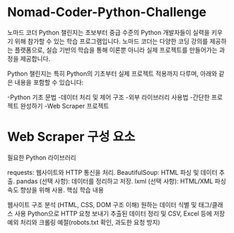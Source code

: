 # Nomad-Coder-Python-Challenge

노마드 코더 Python 챌린지는 초보부터 중급 수준의 Python 개발자들이 실력을 키우기 위해 참가할 수 있는 학습 프로그램입니다. 노마드 코더는 다양한 코딩 강의를 제공하는 플랫폼으로, 실습 기반의 학습을 통해 이론뿐 아니라 실제 프로젝트를 만들어가는 과정을 제공합니다. 

Python 챌린지는 특히 Python의 기초부터 실제 프로젝트 적용까지 다루며, 아래와 같은 내용을 포함할 수 있습니다:

-Python 기초 문법
-데이터 처리 및 제어 구조
-외부 라이브러리 사용법
-간단한 프로젝트 완성하기
-Web Scraper 프로젝트

# Web Scraper 구성 요소
필요한 Python 라이브러리

requests: 웹사이트와 HTTP 통신을 처리.
BeautifulSoup: HTML 파싱 및 데이터 추출.
pandas (선택 사항): 데이터를 정리하고 저장.
lxml (선택 사항): HTML/XML 파싱 속도 향상을 위해 사용.
핵심 학습 내용

웹사이트 구조 분석 (HTML, CSS, DOM 구조 이해)
원하는 데이터 식별 및 태그/클래스 사용
Python으로 HTTP 요청 보내기
추출된 데이터 정리 및 CSV, Excel 등에 저장
예외 처리와 크롤링 예절(robots.txt 확인, 과도한 요청 방지)

